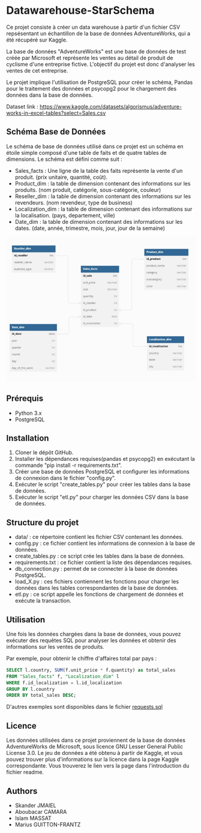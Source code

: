 # Datawarehouse-StarSchema


Ce projet consiste à créer un data warehouse à partir d'un fichier CSV repsésentant un échantillon de la base de données AdventureWorks, qui a été récupéré sur Kaggle.

La base de données "AdventureWorks" est une base de données de test créée par Microsoft et représente les ventes au détail de produit de cyclisme d'une entreprise fictive. L'objectif du projet est donc d'analyser les ventes de cet entreprise.

Le projet implique l'utilisation de PostgreSQL pour créer le schéma, Pandas pour le traitement des données et psycopg2 pour le chargement des données dans la base de données.

Dataset link : https://www.kaggle.com/datasets/algorismus/adventure-works-in-excel-tables?select=Sales.csv





## Schéma  Base de Données


Le schéma de base de données utilisé dans ce projet est un schéma en étoile simple composé d'une table de faits et de quatre tables de dimensions. Le schéma est défini comme suit :

- Sales_facts : Une ligne de la table des faits représente la vente d'un produit. (prix unitaire, quantité, coût).
- Product_dim : la table de dimension contenant des informations sur les produits. (nom produit, catégorie, sous-catégorie, couleur)
- Reseller_dim : la table de dimension contenant des informations sur les revendeurs. (nom revendeur, type de business)
- Localization_dim : la table de dimension contenant des informations sur la localisation. (pays, departement, ville)
- Date_dim : la table de dimension contenant des informations sur les dates. (date, année, trimestre, mois, jour, jour de la semaine)





<img src="schema.jpg"  width="800">




## Prérequis

- Python 3.x
- PostgreSQL

## Installation

1. Cloner le dépôt GitHub. 
2. Installer les dépendances requises(pandas et psycopg2) en exécutant la commande "pip install -r requirements.txt".
3. Créer une base de données PostgreSQL et configurer les informations de connexion dans le fichier "config.py".
4. Exécuter le script "create_tables.py" pour créer les tables dans la base de données.
5. Exécuter le script "etl.py" pour charger les données CSV dans la base de données.

## Structure du projet

- data/ : ce répertoire contient les fichier CSV contenant les données.
- config.py : ce fichier contient les informations de connexion à la base de données.
- create_tables.py : ce script crée les tables dans la base de données.
- requirements.txt : ce fichier contient la liste des dépendances requises.
- db_connection.py : permet de se connecter à la base de données PostgreSQL.
- load_X.py : ces fichiers contiennent les fonctions pour charger les données dans les tables correspondantes de la base de données.
- etl.py : ce script appelle les fonctions de chargement de données et exécute la transaction.

## Utilisation

Une fois les données chargées dans la base de données, vous pouvez exécuter des requêtes SQL pour analyser les données et obtenir des informations sur les ventes de produits.

Par exemple, pour obtenir le chiffre d'affaires total par pays :

```sql
SELECT l.country, SUM(f.unit_price * f.quantity) as total_sales
FROM "Sales_facts" f, "Localization_dim" l
WHERE f.id_localization = l.id_localization
GROUP BY l.country
ORDER BY total_sales DESC;

```

D'autres exemples sont disponibles dans le fichier [requests.sql](requests.sql)
## Licence 

Les données utilisées dans ce projet proviennent de la base de données AdventureWorks de Microsoft, sous licence GNU Lesser General Public License 3.0. Le jeu de données a été obtenu à partir de Kaggle, et vous pouvez trouver plus d'informations sur la licence dans la page Kaggle correspondante. Vous trouverez le lien vers la page dans l'introduction du fichier readme.

## Authors

- Skander JMAIEL
- Aboubacar CAMARA
- Islam MASSAT
- Marius GUITTON-FRANTZ
